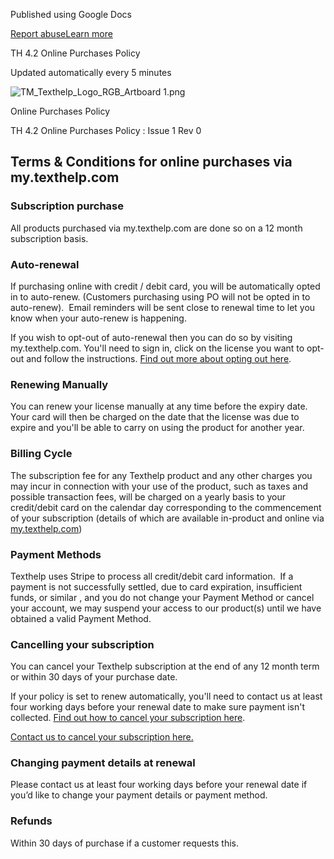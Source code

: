 Published using Google Docs

[Report abuse](https://drive.google.com/abuse?id=AKkXjoxKgawshlUn_l9a0qiwgVuWY4MJcOgf7abzGcoMsYc7CW7t0IQEjC5QL1CPeJyeoRzr0IznwcB6mVkdP78:0&docurl=https://docs.google.com/document/d/e/2PACX-1vQCSBCA7MNK_t-Rm0-jpUzEqArG9MzZzgtP6pyMLUDi9Pvdg2Xmd5-XeCV0BoXQ1V2jkx4J3v4pMvjw/pub)[Learn more](https://support.google.com/docs/answer/183965 "Learn more")

TH 4.2 Online Purchases Policy

Updated automatically every 5 minutes

![TM_Texthelp_Logo_RGB_Artboard 1.png](https://lh7-rt.googleusercontent.com/docsz/AD_4nXca3CbEQy-MUTvFgsI5GT4E7ctZCYmM0J1aupeigrwnXwman5iVSC51t_PInBkFns8tZzBVbfbwDnOMAE2TJIm1MidujZrt4C7qLofXT-gKTmqjVaexrfvPcIFB6Vj_JPk1FjzERnr5hPl3-VY?key=CerK5W3GX_iAWo_Mi8_AKg)

Online Purchases Policy

TH 4.2 Online Purchases Policy : Issue 1 Rev 0

Terms & Conditions for online purchases via my.texthelp.com
-----------------------------------------------------------

### Subscription purchase

All products purchased via my.texthelp.com are done so on a 12 month subscription basis.  

### Auto-renewal

If purchasing online with credit / debit card, you will be automatically opted in to auto-renew. (Customers purchasing using PO will not be opted in to auto-renew).  Email reminders will be sent close to renewal time to let you know when your auto-renew is happening.

If you wish to opt-out of auto-renewal then you can do so by visiting my.texthelp.com. You'll need to sign in, click on the license you want to opt-out and follow the instructions. [Find out more about opting out here](https://www.google.com/url?q=https://support.texthelp.com/help/opting-out-of-auto-renewal&sa=D&source=editors&ust=1727629320892841&usg=AOvVaw1SmAXtBN5GbhQp5yLkrvlh).

### Renewing Manually

You can renew your license manually at any time before the expiry date. Your card will then be charged on the date that the license was due to expire and you'll be able to carry on using the product for another year.

### Billing Cycle

The subscription fee for any Texthelp product and any other charges you may incur in connection with your use of the product, such as taxes and possible transaction fees, will be charged on a yearly basis to your credit/debit card on the calendar day corresponding to the commencement of your subscription (details of which are available in-product and online via [my.texthelp.com](https://www.google.com/url?q=https://my.texthelp.com/&sa=D&source=editors&ust=1727629320893678&usg=AOvVaw1otcvyzVQJ-tTh4MnbJcf0))

### Payment Methods

Texthelp uses Stripe to process all credit/debit card information.  If a payment is not successfully settled, due to card expiration, insufficient funds, or similar , and you do not change your Payment Method or cancel your account, we may suspend your access to our product(s) until we have obtained a valid Payment Method.

### Cancelling your subscription

You can cancel your Texthelp subscription at the end of any 12 month term or within 30 days of your purchase date.

If your policy is set to renew automatically, you'll need to contact us at least four working days before your renewal date to make sure payment isn't collected. [Find out how to cancel your subscription here](https://www.google.com/url?q=https://support.texthelp.com/help/opting-out-of-auto-renewal&sa=D&source=editors&ust=1727629320894672&usg=AOvVaw26gP0HbWVTvHf_0pPWoZ1-).

[Contact us to cancel your subscription here.](https://www.google.com/url?q=https://www.texthelp.com/support/contact-us/&sa=D&source=editors&ust=1727629320895015&usg=AOvVaw2qzQYytLjf81GOg5jvs7F5)

### Changing payment details at renewal

Please contact us at least four working days before your renewal date if you’d like to change your payment details or payment method.

### Refunds

Within 30 days of purchase if a customer requests this.